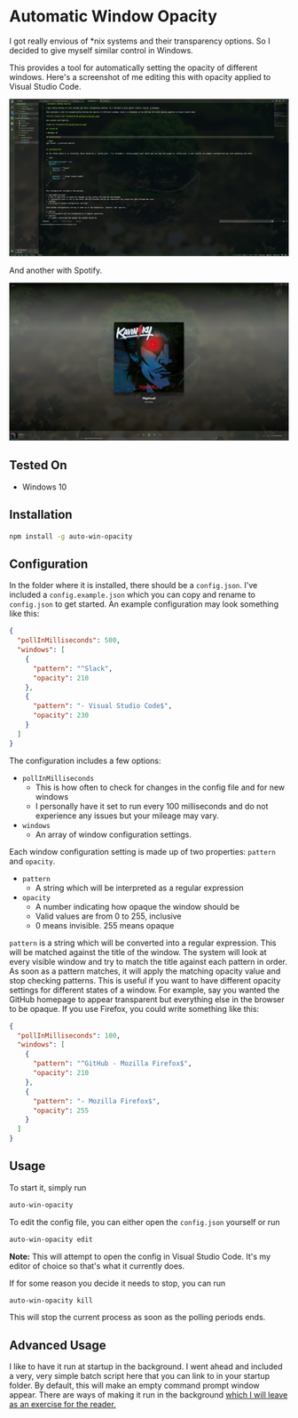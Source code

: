 # Automatic Window Opacity

I got really envious of *nix systems and their transparency options. So I decided to give myself similar control in Windows.

This provides a tool for automatically setting the opacity of different windows. Here's a screenshot of me editing this with opacity applied to Visual Studio Code.

![Visual Studio Code transparency](https://raw.githubusercontent.com/MCluck90/auto-win-opacity/master/.github/screenshot.png)

And another with Spotify.

![Spotify transparency](https://raw.githubusercontent.com/MCluck90/auto-win-opacity/master/.github/spotify.png)

## Tested On

* Windows 10

## Installation

```bash
npm install -g auto-win-opacity
```

## Configuration

In the folder where it is installed, there should be a `config.json`. I've included a `config.example.json` which you can copy and rename to `config.json` to get started. An example configuration may look something like this:

```json
{
  "pollInMilliseconds": 500,
  "windows": [
    {
      "pattern": "^Slack",
      "opacity": 210
    },
    {
      "pattern": "- Visual Studio Code$",
      "opacity": 230
    }
  ]
}
```

The configuration includes a few options:

* `pollInMilliseconds`
  * This is how often to check for changes in the config file and for new windows
  * I personally have it set to run every 100 milliseconds and do not experience any issues but your mileage may vary.
* `windows`
  * An array of window configuration settings.

Each window configuration setting is made up of two properties: `pattern` and `opacity`.

* `pattern`
  * A string which will be interpreted as a regular expression
* `opacity`
  * A number indicating how opaque the window should be
  * Valid values are from 0 to 255, inclusive
  * 0 means invisible. 255 means opaque

`pattern` is a string which will be converted into a regular expression. This will be matched against the title of the window. The system will look at every visible window and try to match the title against each pattern in order. As soon as a pattern matches, it will apply the matching opacity value and stop checking patterns. This is useful if you want to have different opacity settings for different states of a window. For example, say you wanted the GitHub homepage to appear transparent but everything else in the browser to be opaque. If you use Firefox, you could write something like this:

```json
{
  "pollInMilliseconds": 100,
  "windows": [
    {
      "pattern": "^GitHub - Mozilla Firefox$",
      "opacity": 210
    },
    {
      "pattern": "- Mozilla Firefox$",
      "opacity": 255
    }
  ]
}
```

## Usage

To start it, simply run

```bash
auto-win-opacity
```

To edit the config file, you can either open the `config.json` yourself or run

```bash
auto-win-opacity edit
```

**Note:** This will attempt to open the config in Visual Studio Code. It's my editor of choice so that's what it currently does.

If for some reason you decide it needs to stop, you can run

```bash
auto-win-opacity kill
```

This will stop the current process as soon as the polling periods ends.

## Advanced Usage

I like to have it run at startup in the background. I went ahead and included a very, very simple batch script here that you can link to in your startup folder. By default, this will make an empty command prompt window appear. There are ways of making it run in the background [which I will leave as an exercise for the reader.][1]

[1]: http://www.winhelponline.com/blog/run-bat-files-invisibly-without-displaying-command-prompt/